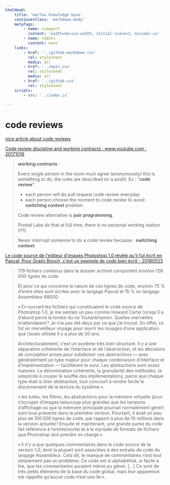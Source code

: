 ```yaml
---
htmlHead:
    title: 'marlou knowledge base' 
    containerClass: 'markdown-body'
    metaTags:
        - name: viewport
          content: 'width=device-width, initial-scale=1, minimal-ui'
        - name: robots
          content: none
    links:
        - href: '../github-markdown.css'
          rel: stylesheet
          media: all
        - href: '../main.css'
          rel: stylesheet
          media: all
        - href: '../github.css'
          rel: stylesheet
    scripts:
        - src: '../index.js'

---
```


# code reviews

[nice article about code reviews](http://java.dzone.com/articles/dont-waste-time-code-reviews)

[Code review discipline and working contracts : www.youtube.com : 20171016](https://www.youtube.com/watch?v=iGBWyhiqBsk)

> **working contracts** :
>
> Every single person in the room must agree (anonymously) this is something to do, the rules are described
> on a postit. Ex : "**code review**"
>
> - each person will do pull request code review everyday
> - each person choose the moment to code review to avoid **switching context** problem
>
> Code review alternative is **pair programming**.
>
> Pivotal Labs do that at full time, there is no personal working station (!?!)
>
> Never interrupt someone to do a code review because : **switching context**.
>

[Le code source de l'éditeur d'images Photoshop 1.0 révèle qu'il fut écrit en Pascal; Pour Grady Booch, c'est un exemple de code bien écrit - 20180523](https://www.developpez.com/actu/205327/Le-code-source-de-l-editeur-d-images-Photoshop-1-0-revele-qu-il-fut-ecrit-en-Pascal-Pour-Grady-Booch-c-est-un-exemple-de-code-bien-ecrit/)

> 179 fichiers contenus dans le dossier archivé comportent environ 128 000 lignes de code
>
> Et pour ce qui concerne la nature de ces lignes de code, environ 75 % d’entre elles sont écrites avec le langage Pascal et 15 % en langage Assembleur 68000
>
> « En ouvrant les fichiers qui constituaient le code source de Photoshop 1.0, je me sentais un peu comme Howard Carter lorsqu’il a d’abord percé la tombe du roi Toutankhamon. Quelles merveilles m’attendaient ? Je n’ai pas été déçu par ce que j’ai trouvé. En effet, ce fut un merveilleux voyage pour ouvrir les rouages d’une application que j’avais utilisée il y a plus de 20 ans.
>
> Architecturalement, c’est un système très bien structuré. Il y a une séparation cohérente de l’interface et de l’abstraction, et les décisions de conception prises pour subdiviser ces abstractions — avec généralement un type majeur pour chaque combinaison d’interface et d’implémentation — facilitèrent le suivi. Les abstractions sont assez matures. La dénomination cohérente, la granularité des méthodes, la simplicité à couper le souffle des implémentations, parce que chaque type était si bien abstractisé, tout concourt à rendre facile le discernement de la texture du système ».
>
> « les tuiles, les filtres, les abstractions pour la mémoire virtuelle (pour s’occuper d’images beaucoup plus grandes que les tampons d’affichage ou que la mémoire principale pourrait normalement gérer) sont tous présents dans la première version. Pourtant, il avait un peu plus de 100 000 lignes de code, par rapport à plus de 10 millions dans la version actuelle ! Ensuite et maintenant, une grande partie du code fait référence à l’entrée/sortie et à la myriade de formats de fichiers que Photoshop doit prendre en charge ».
>
> « Il n’y a que quelques commentaires dans le code source de la version 1.0, dont la plupart sont associées à des extraits de code du langage Assembleur. Cela dit, le manque de commentaires n’est tout simplement pas un problème. Ce code est si alphabétisé, si facile à lire, que les commentaires auraient même pu gêner. […] Ce sont de très petits éléments de la base du code global, mais leur apparence me rappelle qu’aucun code n’est une île ».
